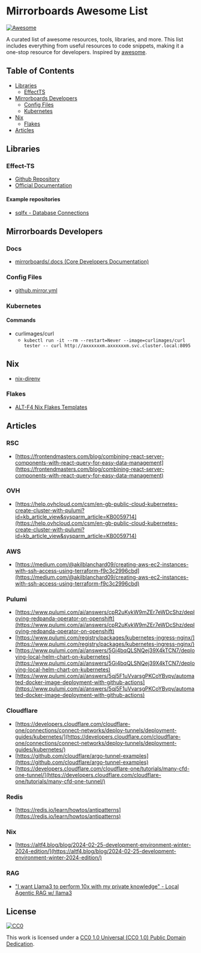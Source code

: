 # Mirrorboards Awesome List 
[![Awesome](https://awesome.re/badge.svg)](https://awesome.re)


A curated list of awesome resources, tools, libraries, and more. This list includes everything from useful resources to code snippets, making it a one-stop resource for developers.
 Inspired by [awesome](https://github.com/sindresorhus/awesome).

## Table of Contents

- [Libraries](#libraries)
    - [EffectTS](#effect-ts)
- [Mirrorboards Developers](#mirrorboards-developers)
    - [Config Files](#config-files)
    - [Kubernetes](#kubernetes)
- [Nix](#nix)
    - [Flakes](#flakes)
- [Articles](#articles)

## Libraries

### Effect-TS

- [Github Repository](https://github.com/Effect-TS)
- [Official Documentation](https://effect.website/)

#### Example repositories

- [sqlfx - Database Connections](https://github.com/mattiamanzati/sqlfx)

## Mirrorboards Developers

### Docs
- [mirrorboards/.docs (Core Developers Documentation)](https://github.com/mirrorboards/mirrorboards/tree/main/.docs)

### Config Files
- [github.mirror.yml](https://raw.githubusercontent.com/mirrorboards/awesome-list/main/github.mirror.yml)

### Kubernetes

#### Commands
- curlimages/curl
  - `kubectl run -it --rm --restart=Never --image=curlimages/curl tester -- curl http://axxxxxxm.axxxxxxm.svc.cluster.local:8095`

## Nix
- [nix-direnv](https://github.com/nix-community/nix-direnv)

### Flakes
- [ALT-F4 Nix Flakes Templates](https://github.com/ALT-F4-LLC/kickstart.nix)

## Articles

### RSC
- [https://frontendmasters.com/blog/combining-react-server-components-with-react-query-for-easy-data-management](https://frontendmasters.com/blog/combining-react-server-components-with-react-query-for-easy-data-management)

### OVH
- [https://help.ovhcloud.com/csm/en-gb-public-cloud-kubernetes-create-cluster-with-pulumi?id=kb_article_view&sysparm_article=KB0059714](https://help.ovhcloud.com/csm/en-gb-public-cloud-kubernetes-create-cluster-with-pulumi?id=kb_article_view&sysparm_article=KB0059714)

### AWS
- [https://medium.com/@akilblanchard09/creating-aws-ec2-instances-with-ssh-access-using-terraform-f9c3c2996cbd](https://medium.com/@akilblanchard09/creating-aws-ec2-instances-with-ssh-access-using-terraform-f9c3c2996cbd)

### Pulumi
- [https://www.pulumi.com/ai/answers/cpR2uKykW9mZEr7eWDcShz/deploying-redpanda-operator-on-openshift](https://www.pulumi.com/ai/answers/cpR2uKykW9mZEr7eWDcShz/deploying-redpanda-operator-on-openshift)
- [https://www.pulumi.com/registry/packages/kubernetes-ingress-nginx/](https://www.pulumi.com/registry/packages/kubernetes-ingress-nginx/)
- [https://www.pulumi.com/ai/answers/5Gi4bqQLSNQej39X4kTCN7/deploying-local-helm-chart-on-kubernetes](https://www.pulumi.com/ai/answers/5Gi4bqQLSNQej39X4kTCN7/deploying-local-helm-chart-on-kubernetes)
- [https://www.pulumi.com/ai/answers/5qj5F1uVvarsgPKCoYBvpy/automated-docker-image-deployment-with-github-actions](https://www.pulumi.com/ai/answers/5qj5F1uVvarsgPKCoYBvpy/automated-docker-image-deployment-with-github-actions)

### Cloudflare
- [https://developers.cloudflare.com/cloudflare-one/connections/connect-networks/deploy-tunnels/deployment-guides/kubernetes/](https://developers.cloudflare.com/cloudflare-one/connections/connect-networks/deploy-tunnels/deployment-guides/kubernetes/)
- [https://github.com/cloudflare/argo-tunnel-examples](https://github.com/cloudflare/argo-tunnel-examples)
- [https://developers.cloudflare.com/cloudflare-one/tutorials/many-cfd-one-tunnel/](https://developers.cloudflare.com/cloudflare-one/tutorials/many-cfd-one-tunnel/)

### Redis
- [https://redis.io/learn/howtos/antipatterns](https://redis.io/learn/howtos/antipatterns)

### Nix
- [https://altf4.blog/blog/2024-02-25-development-environment-winter-2024-edition/](https://altf4.blog/blog/2024-02-25-development-environment-winter-2024-edition/)

### RAG
- ["I want Llama3 to perform 10x with my private knowledge" - Local Agentic RAG w/ llama3](https://www.youtube.com/watch?v=u5Vcrwpzoz8)

## License

[![CC0](https://licensebuttons.net/p/zero/1.0/88x31.png)](http://creativecommons.org/publicdomain/zero/1.0/)

This work is licensed under a [CC0 1.0 Universal (CC0 1.0) Public Domain Dedication](http://creativecommons.org/publicdomain/zero/1.0/).
